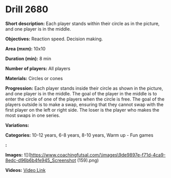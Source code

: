 # Drill 2680

**Short description:**
Each player stands within their circle as in the picture, and one player is in the middle.

**Objectives:**
Reaction speed. Decision making.

**Area (mxm):**
10x10

**Duration (min):**
8 min

**Number of players:**
All players

**Materials:**
Circles or cones

**Progression:**
Each player stands inside their circle as shown in the picture, and one player is in the middle. The goal of the player in the middle is to enter the circle of one of the players when the circle is free. The goal of the players outside is to make a swap, ensuring that they cannot swap with the first player on the left or right side. The loser is the player who makes the most swaps in one series.

**Variations:**


**Categories:**
10-12 years, 6-8 years, 8-10 years, Warm up - Fun games

**:**


**Images:**
![](https://www.coachingfutsal.com/\images\9de9897e-f71d-4ca9-8edc-d96b6b4fe945_Screenshot (159).png)

**Videos:**
[Video Link](https://www.youtube.com/embed/LN1Qs3keE9c)

